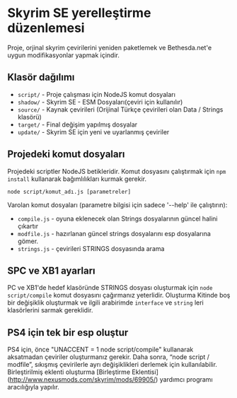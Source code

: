 # Skyrim SE yerelleştirme düzenlemesi

Proje, orjinal skyrim çevirilerini yeniden paketlemek ve Bethesda.net'e uygun modifikasyonlar yapmak içindir.

## Klasör dağılımı

 * `script/` - Proje çalışması için NodeJS komut dosyaları
 * `shadow/` - Skyrim SE - ESM Dosyaları(çeviri için kullanılır)
 * `source/` - Kaynak çevirileri (Orijinal Türkçe çevirileri olan Data / Strings klasörü)
 * `target/` - Final değişim yapılmış dosyalar
 * `update/` - Skyrim SE için yeni ve uyarlanmış çeviriler

## Projedeki komut dosyaları

Projedeki scriptler NodeJS betikleridir. Komut dosyasını çalıştırmak için `npm install` kullanarak bağımlılıkları kurmak gerekir.

    node script/komut_adı.js [parametreler]

Varolan komut dosyaları (parametre bilgisi için sadece '--help' ile çalıştırın):

 * `compile.js` - oyuna eklenecek olan Strings dosyalarının güncel halini çıkartır
 * `modfile.js` - hazırlanan güncel strings dosyalarını esp dosyalarına gömer.
 * `strings.js` - çevirileri STRINGS dosyasında arama

## SPC ve XB1 ayarları

PC ve XB1'de hedef klasöründe STRINGS dosyası oluşturmak için `node script/compile` komut dosyasını çağırmanız yeterlidir.
Oluşturma Kitinde boş bir değişiklik oluşturmak ve ilgili arabirimde `interface` ve `string` leri klasörlerini sarmak gereklidir.

## PS4 için tek bir esp oluştur

PS4 için, önce "UNACCENT = 1 node script/compile" kullanarak aksatmadan çeviriler oluşturmanız gerekir.
Daha sonra, “node script / modfile”, sıkışmış çevirilerle ayrı değişiklikleri derlemek için kullanılabilir.
Birleştirilmiş eklenti oluşturma [Birleştirme Eklentisi] (http://www.nexusmods.com/skyrim/mods/69905/) yardımcı programı aracılığıyla yapılır.

